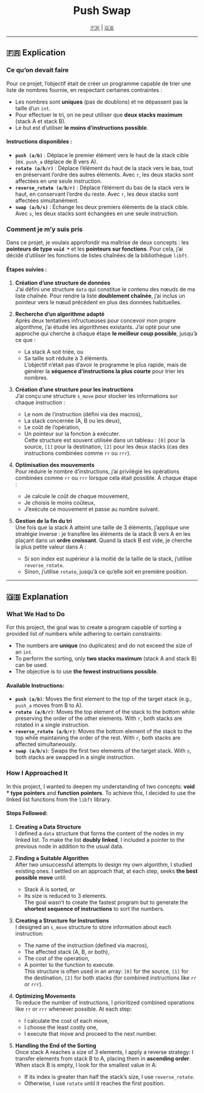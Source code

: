 <h1 align="center">Push Swap</h1>

<p align="center">
  <a href="#explication-fr">🇫🇷</a> | <a href="#explanation-en">🇬🇧</a>
</p>

---

## <a name="explication-fr"></a>🇫🇷 Explication

### Ce qu’on devait faire

Pour ce projet, l’objectif était de créer un programme capable de trier une liste de nombres fournie, en respectant certaines contraintes :
- Les nombres sont **uniques** (pas de doublons) et ne dépassent pas la taille d’un `int`.
- Pour effectuer le tri, on ne peut utiliser que **deux stacks maximum** (stack A et stack B).
- Le but est d’utiliser **le moins d’instructions possible**.

#### Instructions disponibles :
- **`push (a/b)`** : Déplace le premier élément vers le haut de la stack cible (ex. `push_a` déplace de B vers A).
- **`rotate (a/b/r)`** : Déplace l’élément du haut de la stack vers le bas, tout en préservant l’ordre des autres éléments. Avec `r`, les deux stacks sont affectées en une seule instruction.
- **`reverse_rotate (a/b/r)`** : Déplace l’élément du bas de la stack vers le haut, en conservant l’ordre du reste. Avec `r`, les deux stacks sont affectées simultanément.
- **`swap (a/b/s)`** : Échange les deux premiers éléments de la stack cible. Avec `s`, les deux stacks sont échangées en une seule instruction.


### Comment je m’y suis pris

Dans ce projet, je voulais approfondir ma maîtrise de deux concepts : les **pointeurs de type `void *`** et les **pointeurs sur fonctions**. Pour cela, j’ai décidé d’utiliser les fonctions de listes chaînées de la bibliothèque `libft`.

#### Étapes suivies :

1. **Création d’une structure de données**  
   J’ai défini une structure `data` qui constitue le contenu des nœuds de ma liste chaînée. Pour rendre la liste **doublement chaînée**, j’ai inclus un pointeur vers le nœud précédent en plus des données habituelles.

2. **Recherche d’un algorithme adapté**  
   Après deux tentatives infructueuses pour concevoir mon propre algorithme, j’ai étudié les algorithmes existants. J’ai opté pour une approche qui cherche à chaque étape **le meilleur coup possible**, jusqu’à ce que :  
   - La stack A soit triée, ou  
   - Sa taille soit réduite à 3 éléments.  
   L’objectif n’était pas d’avoir le programme le plus rapide, mais de générer la **séquence d’instructions la plus courte** pour trier les nombres.

3. **Création d’une structure pour les instructions**  
   J’ai conçu une structure `s_move` pour stocker les informations sur chaque instruction :  
   - Le nom de l’instruction (défini via des macros),  
   - La stack concernée (A, B ou les deux),  
   - Le coût de l’opération,  
   - Un pointeur sur la fonction à exécuter.  
   Cette structure est souvent utilisée dans un tableau : `[0]` pour la source, `[1]` pour la destination, `[2]` pour les deux stacks (cas des instructions combinées comme `rr` ou `rrr`).

4. **Optimisation des mouvements**  
   Pour réduire le nombre d’instructions, j’ai privilégié les opérations combinées comme `rr` ou `rrr` lorsque cela était possible. À chaque étape :  
   - Je calcule le coût de chaque mouvement,  
   - Je choisis le moins coûteux,  
   - J’exécute ce mouvement et passe au nombre suivant.

5. **Gestion de la fin du tri**  
   Une fois que la stack A atteint une taille de 3 éléments, j’applique une stratégie inverse : je transfère les éléments de la stack B vers A en les plaçant dans un **ordre croissant**. Quand la stack B est vide, je cherche la plus petite valeur dans A :  
   - Si son index est supérieur à la moitié de la taille de la stack, j’utilise `reverse_rotate`.  
   - Sinon, j’utilise `rotate`, jusqu’à ce qu’elle soit en première position.

---

## <a name="explanation-en"></a>🇬🇧 Explanation

### What We Had to Do

For this project, the goal was to create a program capable of sorting a provided list of numbers while adhering to certain constraints:
- The numbers are **unique** (no duplicates) and do not exceed the size of an `int`.
- To perform the sorting, only **two stacks maximum** (stack A and stack B) can be used.
- The objective is to use **the fewest instructions possible**.

#### Available Instructions:
- **`push (a/b)`**: Moves the first element to the top of the target stack (e.g., `push_a` moves from B to A).
- **`rotate (a/b/r)`**: Moves the top element of the stack to the bottom while preserving the order of the other elements. With `r`, both stacks are rotated in a single instruction.
- **`reverse_rotate (a/b/r)`**: Moves the bottom element of the stack to the top while maintaining the order of the rest. With `r`, both stacks are affected simultaneously.
- **`swap (a/b/s)`**: Swaps the first two elements of the target stack. With `s`, both stacks are swapped in a single instruction.

### How I Approached It

In this project, I wanted to deepen my understanding of two concepts: **void * type pointers** and **function pointers**. To achieve this, I decided to use the linked list functions from the `libft` library.

#### Steps Followed:

1. **Creating a Data Structure**  
   I defined a `data` structure that forms the content of the nodes in my linked list. To make the list **doubly linked**, I included a pointer to the previous node in addition to the usual data.

2. **Finding a Suitable Algorithm**  
   After two unsuccessful attempts to design my own algorithm, I studied existing ones. I settled on an approach that, at each step, seeks **the best possible move** until:  
   - Stack A is sorted, or  
   - Its size is reduced to 3 elements.  
   The goal wasn’t to create the fastest program but to generate the **shortest sequence of instructions** to sort the numbers.

3. **Creating a Structure for Instructions**  
   I designed an `s_move` structure to store information about each instruction:  
   - The name of the instruction (defined via macros),  
   - The affected stack (A, B, or both),  
   - The cost of the operation,  
   - A pointer to the function to execute.  
   This structure is often used in an array: `[0]` for the source, `[1]` for the destination, `[2]` for both stacks (for combined instructions like `rr` or `rrr`).

4. **Optimizing Movements**  
   To reduce the number of instructions, I prioritized combined operations like `rr` or `rrr` whenever possible. At each step:  
   - I calculate the cost of each move,  
   - I choose the least costly one,  
   - I execute that move and proceed to the next number.

5. **Handling the End of the Sorting**  
   Once stack A reaches a size of 3 elements, I apply a reverse strategy: I transfer elements from stack B to A, placing them in **ascending order**. When stack B is empty, I look for the smallest value in A:  
   - If its index is greater than half the stack’s size, I use `reverse_rotate`.  
   - Otherwise, I use `rotate` until it reaches the first position.
